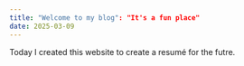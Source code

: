 ```yaml
---
title: "Welcome to my blog": "It's a fun place"
date: 2025-03-09
---
```


Today I created this website to create a resumé for the futre.
